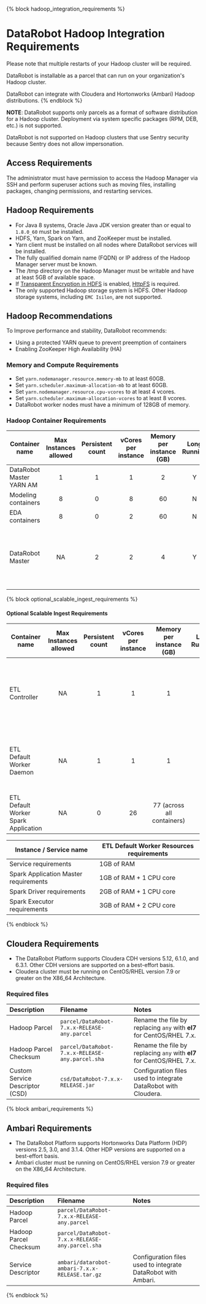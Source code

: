 {% block hadoop_integration_requirements %}
# DataRobot Hadoop Integration Requirements

Please note that multiple restarts of your Hadoop cluster will be required.

DataRobot is installable as a parcel that can run on your organization's Hadoop cluster.

DataRobot can integrate with Cloudera and Hortonworks (Ambari) Hadoop distributions.
{% endblock %}

**NOTE**: DataRobot supports only parcels as a format of software distribution for a Hadoop cluster.
Deployment via system specific packages (RPM, DEB, etc.) is not supported.

DataRobot is not supported on Hadoop clusters that use Sentry security because Sentry does not allow impersonation.

## Access Requirements

The administrator must have permission to access the Hadoop Manager
via SSH and perform superuser actions such as moving files, installing packages,
changing permissions, and restarting services.

## Hadoop Requirements

* For Java 8 systems, Oracle Java JDK version greater than or equal to
`1.8.0_60` must be installed.
* HDFS, Yarn, Spark on Yarn, and ZooKeeper must be installed.
* Yarn client must be installed on all nodes where DataRobot services will be installed.
* The fully qualified domain name (FQDN) or IP address of the Hadoop
Manager server must be known.
* The /tmp directory on the Hadoop Manager must be writable and have
at least 5GB of available space.
* If [Transparent Encryption in HDFS](http://hadoop.apache.org/docs/stable/hadoop-project-dist/hadoop-hdfs/TransparentEncryption.html) is enabled, [HttpFS](https://hadoop.apache.org/docs/stable/hadoop-kms/index.html) is required.
* The only supported Hadoop storage system is HDFS. Other Hadoop storage systems, including `EMC Isilon`, are not supported.

## Hadoop Recommendations

To Improve performance and stability, DataRobot recommends:

* Using a protected YARN queue to prevent preemption of containers
* Enabling ZooKeeper High Availability (HA)

### Memory and Compute Requirements

* Set `yarn.nodemanager.resource.memory-mb` to at least 60GB.
* Set `yarn.scheduler.maximum-allocation-mb` to at least 60GB.
* Set `yarn.nodemanager.resource.cpu-vcores` to at least 4 vcores.
* Set `yarn.scheduler.maximum-allocation-vcores` to at least 8 vcores.
* DataRobot worker nodes must have a minimum of 128GB of memory.

### Hadoop Container Requirements

| Container name | Max Instances allowed | Persistent count | vCores per instance | Memory per instance (GB) | Long Running | Notes |
|----------------|:---------------------:|:----------------:|:-------------------:|:------------------------:|:------------:|-------|
|DataRobot Master YARN AM|1|1|1|2|Y|Required|
|Modeling containers|8|0|8|60|N|Required|
|EDA containers|8|0|2|60|N|Required|
|DataRobot Master|NA|2|2|4|Y|Taking the role of different DSS and next steps tasks.|

{% block optional_scalable_ingest_requirements %}
#### Optional Scalable Ingest Requirements

| Container name | Max Instances allowed | Persistent count | vCores per instance | Memory per instance (GB) | Long Running | Notes |
|----------------|:---------------------:|:----------------:|:-------------------:|:------------------------:|:------------:|-------|
|ETL Controller|NA|1|1|1|Y|A lightweight service running outside of YARN: Track status/health of the services, Provide REST API to ETL services, Dataset type & format recognition.|
|ETL Default Worker Daemon|NA|1|1|1|Y|A new Spark app is dynamically created that submits and manages the qualifying ingest/downsampling in a new Yarn app per job request.|
|ETL Default Worker Spark Application|NA|0|26|77 (across all containers)|N|Executes jobs submitted to ETL Default Worker Daemon|


| Instance / Service name | ETL Default Worker Resources requirements |
|-------------------------|-------------------------------------------|
|Service requirements|1GB of RAM|
|Spark Application Master requirements|1GB of RAM + 1 CPU core|
|Spark Driver requirements|2GB of RAM + 1 CPU core|
|Spark Executor requirements|3GB of RAM + 2 CPU core|
{% endblock %}

## Cloudera Requirements

* The DataRobot Platform supports Cloudera CDH versions 5.12, 6.1.0, and 6.3.1.  Other CDH versions are supported on a best-effort basis.
* Cloudera cluster must be running on CentOS/RHEL version 7.9 or greater on the X86_64 Architecture.

### Required files

| Description | Filename | Notes |
|:------------|:---------|:------|
| Hadoop Parcel | `parcel/DataRobot-7.x.x-RELEASE-any.parcel` | Rename the file by replacing `any` with **el7** for CentOS/RHEL 7.x. |
| Hadoop Parcel Checksum | `parcel/DataRobot-7.x.x-RELEASE-any.parcel.sha` | Rename the file by replacing `any` with **el7** for CentOS/RHEL 7.x. |
| Custom Service Descriptor (CSD) | `csd/DataRobot-7.x.x-RELEASE.jar` | Configuration files used to integrate DataRobot with Cloudera. |

{% block ambari_requirements %}
## Ambari Requirements

* The DataRobot Platform supports Hortonworks Data Platform (HDP) versions 2.5, 3.0, and 3.1.4.  Other HDP versions are supported on a best-effort basis.
* Ambari cluster must be running on CentOS/RHEL version 7.9 or greater on the X86_64 Architecture.

### Required files

| Description | Filename | Notes |
|:------------|:---------|:------|
| Hadoop Parcel | `parcel/DataRobot-7.x.x-RELEASE-any.parcel` | |
| Hadoop Parcel Checksum | `parcel/DataRobot-7.x.x-RELEASE-any.parcel.sha` | |
| Service Descriptor | `ambari/datarobot-ambari-7.x.x-RELEASE.tar.gz` | Configuration files used to integrate DataRobot with Ambari. |
{% endblock %}

